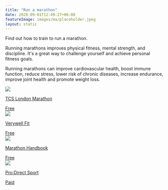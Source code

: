 ```yaml
---
title: "Run a marathon"
date: 2020-09-01T12:49:27+06:00
featureImage: images/ma/placeholder.jpeg
layout: static
---
```


Find out how to train to run a marathon.

Running marathons improves physical fitness, mental strength, and discipline. It's a great way to challenge yourself and achieve personal fitness goals.

Running marathons can improve cardiovascular health, boost immune function, reduce stress, lower risk of chronic diseases, increase endurance, improve joint health and promote weight loss.

<a class="ma-link" href="https://www.tcslondonmarathon.com/training/training-plans"><div class="ma-card ma-card-Health"><div class="ma-icon"><img src ="/images/icon-check.png"/></div><div class="ma-name"><p>TCS London Marathon</p></div><div class="ma-paid-text"><span>Free</span></div></div></a><a class="ma-link" href="https://www.verywellfit.com/reasons-to-run-a-marathon-2911072"><div class="ma-card ma-card-Health"><div class="ma-icon"><img src ="/images/icon-check.png"/></div><div class="ma-name"><p>Verywell Fit</p></div><div class="ma-paid-text"><span>Free</span></div></div></a><a class="ma-link" href="https://marathonhandbook.com/6-reasons-why-you-should-run-a-marathon/"><div class="ma-card ma-card-Health"><div class="ma-icon"><img src ="/images/icon-check.png"/></div><div class="ma-name"><p>Marathon Handbook</p></div><div class="ma-paid-text"><span>Free</span></div></div></a><a class="ma-link" href="https://www.awin1.com/cread.php?awinmid=6667&awinaffid=1198638&ued=https%3A%2F%2Fwww.prodirectsport.com%2Frunning%2F"><div class="ma-card ma-card-Health"><div class="ma-icon"><img src ="/images/icon-pound.png"/></div><div class="ma-name"><p>Pro:Direct Sport</p></div><div class="ma-paid-text"><span>Paid</span></div></div></a>  

<br/><br/>






